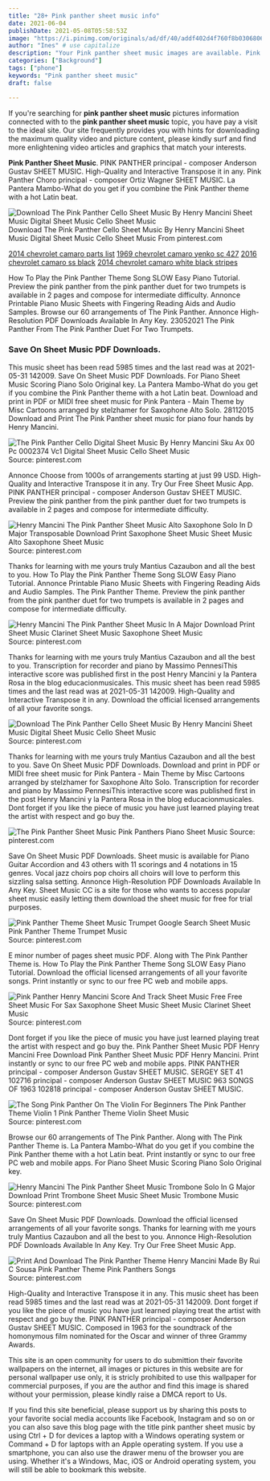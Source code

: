 ```yaml
---
title: "28+ Pink panther sheet music info"
date: 2021-06-04
publishDate: 2021-05-08T05:58:53Z
image: "https://i.pinimg.com/originals/ad/df/40/addf402d4f760f8b030680655872e5fd.jpg"
author: "Ines" # use capitalize
description: "Your Pink panther sheet music images are available. Pink panther sheet music are a topic that is being searched for and liked by netizens today. You can Download the Pink panther sheet music files here. Find and Download all free images."
categories: ["Background"]
tags: ["phone"]
keywords: "Pink panther sheet music"
draft: false

---
```


If you're searching for **pink panther sheet music** pictures information connected with to the **pink panther sheet music** topic, you have pay a visit to the ideal  site.  Our site frequently  provides you with  hints  for downloading  the maximum  quality video and picture  content, please kindly surf and find more enlightening video articles and graphics  that match your interests.

**Pink Panther Sheet Music**. PINK PANTHER principal - composer Anderson Gustav SHEET MUSIC. High-Quality and Interactive Transpose it in any. Pink Panther Choro principal - composer Ortiz Wagner SHEET MUSIC. La Pantera Mambo-What do you get if you combine the Pink Panther theme with a hot Latin beat.

![Download The Pink Panther Cello Sheet Music By Henry Mancini Sheet Music Digital Sheet Music Cello Sheet Music](https://i.pinimg.com/originals/8d/6e/fa/8d6efa0222fce7bc7d7d9df876792c10.jpg "Download The Pink Panther Cello Sheet Music By Henry Mancini Sheet Music Digital Sheet Music Cello Sheet Music")
Download The Pink Panther Cello Sheet Music By Henry Mancini Sheet Music Digital Sheet Music Cello Sheet Music From pinterest.com

[2014 chevrolet camaro parts list](/2014-chevrolet-camaro-parts-list/)
[1969 chevrolet camaro yenko sc 427](/1969-chevrolet-camaro-yenko-sc-427/)
[2016 chevrolet camaro ss black](/2016-chevrolet-camaro-ss-black/)
[2014 chevrolet camaro white black stripes](/2014-chevrolet-camaro-white-black-stripes/)

How To Play the Pink Panther Theme Song SLOW Easy Piano Tutorial. Preview the pink panther from the pink panther duet for two trumpets is available in 2 pages and compose for intermediate difficulty. Annonce Printable Piano Music Sheets with Fingering Reading Aids and Audio Samples. Browse our 60 arrangements of The Pink Panther. Annonce High-Resolution PDF Downloads Available In Any Key. 23052021 The Pink Panther From The Pink Panther Duet For Two Trumpets.

### Save On Sheet Music PDF Downloads.

This music sheet has been read 5985 times and the last read was at 2021-05-31 142009. Save On Sheet Music PDF Downloads. For Piano Sheet Music Scoring Piano Solo Original key. La Pantera Mambo-What do you get if you combine the Pink Panther theme with a hot Latin beat. Download and print in PDF or MIDI free sheet music for Pink Pantera - Main Theme by Misc Cartoons arranged by stelzhamer for Saxophone Alto Solo. 28112015 Download and Print The Pink Panther sheet music for piano four hands by Henry Mancini.


![The Pink Panther Cello Digital Sheet Music By Henry Mancini Sku Ax 00 Pc 0002374 Vc1 Digital Sheet Music Cello Sheet Music](https://i.pinimg.com/originals/71/77/e0/7177e04e65603fab67e74c1b59a3d035.jpg "The Pink Panther Cello Digital Sheet Music By Henry Mancini Sku Ax 00 Pc 0002374 Vc1 Digital Sheet Music Cello Sheet Music")
Source: pinterest.com

Annonce Choose from 1000s of arrangements starting at just 99 USD. High-Quality and Interactive Transpose it in any. Try Our Free Sheet Music App. PINK PANTHER principal - composer Anderson Gustav SHEET MUSIC. Preview the pink panther from the pink panther duet for two trumpets is available in 2 pages and compose for intermediate difficulty.

![Henry Mancini The Pink Panther Sheet Music Alto Saxophone Solo In D Major Transposable Download Print Saxophone Sheet Music Sheet Music Alto Saxophone Sheet Music](https://i.pinimg.com/originals/19/cd/e5/19cde54335f9c6d8fa7ff00efd0e0d0e.gif "Henry Mancini The Pink Panther Sheet Music Alto Saxophone Solo In D Major Transposable Download Print Saxophone Sheet Music Sheet Music Alto Saxophone Sheet Music")
Source: pinterest.com

Thanks for learning with me yours truly Mantius Cazaubon and all the best to you. How To Play the Pink Panther Theme Song SLOW Easy Piano Tutorial. Annonce Printable Piano Music Sheets with Fingering Reading Aids and Audio Samples. The Pink Panther Theme. Preview the pink panther from the pink panther duet for two trumpets is available in 2 pages and compose for intermediate difficulty.

![Henry Mancini The Pink Panther Sheet Music In A Major Download Print Sheet Music Clarinet Sheet Music Saxophone Sheet Music](https://i.pinimg.com/originals/16/b2/fc/16b2fcf56b7bc0900e5199cf0b9953cf.gif "Henry Mancini The Pink Panther Sheet Music In A Major Download Print Sheet Music Clarinet Sheet Music Saxophone Sheet Music")
Source: pinterest.com

Thanks for learning with me yours truly Mantius Cazaubon and all the best to you. Transcription for recorder and piano by Massimo PennesiThis interactive score was published first in the post Henry Mancini y la Pantera Rosa in the blog educacionmusicales. This music sheet has been read 5985 times and the last read was at 2021-05-31 142009. High-Quality and Interactive Transpose it in any. Download the official licensed arrangements of all your favorite songs.

![Download The Pink Panther Cello Sheet Music By Henry Mancini Sheet Music Digital Sheet Music Cello Sheet Music](https://i.pinimg.com/originals/8d/6e/fa/8d6efa0222fce7bc7d7d9df876792c10.jpg "Download The Pink Panther Cello Sheet Music By Henry Mancini Sheet Music Digital Sheet Music Cello Sheet Music")
Source: pinterest.com

Thanks for learning with me yours truly Mantius Cazaubon and all the best to you. Save On Sheet Music PDF Downloads. Download and print in PDF or MIDI free sheet music for Pink Pantera - Main Theme by Misc Cartoons arranged by stelzhamer for Saxophone Alto Solo. Transcription for recorder and piano by Massimo PennesiThis interactive score was published first in the post Henry Mancini y la Pantera Rosa in the blog educacionmusicales. Dont forget if you like the piece of music you have just learned playing treat the artist with respect and go buy the.

![The Pink Panther Sheet Music Pink Panthers Piano Sheet Music](https://i.pinimg.com/originals/19/71/49/197149675e19272c1f66bb525693fc1d.png "The Pink Panther Sheet Music Pink Panthers Piano Sheet Music")
Source: pinterest.com

Save On Sheet Music PDF Downloads. Sheet music is available for Piano Guitar Accordion and 43 others with 11 scorings and 4 notations in 15 genres. Vocal jazz choirs pop choirs all choirs will love to perform this sizzling salsa setting. Annonce High-Resolution PDF Downloads Available In Any Key. Sheet Music CC is a site for those who wants to access popular sheet music easily letting them download the sheet music for free for trial purposes.

![Pink Panther Theme Sheet Music Trumpet Google Search Sheet Music Pink Panther Theme Trumpet Music](https://i.pinimg.com/originals/66/46/e0/6646e01a64352a69596fbd0d2b8b809c.jpg "Pink Panther Theme Sheet Music Trumpet Google Search Sheet Music Pink Panther Theme Trumpet Music")
Source: pinterest.com

E minor number of pages sheet music PDF. Along with The Pink Panther Theme is. How To Play the Pink Panther Theme Song SLOW Easy Piano Tutorial. Download the official licensed arrangements of all your favorite songs. Print instantly or sync to our free PC web and mobile apps.

![Pink Panther Henry Mancini Score And Track Sheet Music Free Free Sheet Music For Sax Saxophone Sheet Music Sheet Music Clarinet Sheet Music](https://i.pinimg.com/originals/40/d8/b1/40d8b1e17f4a79706ffaa44c9e7ac3cd.png "Pink Panther Henry Mancini Score And Track Sheet Music Free Free Sheet Music For Sax Saxophone Sheet Music Sheet Music Clarinet Sheet Music")
Source: pinterest.com

Dont forget if you like the piece of music you have just learned playing treat the artist with respect and go buy the. Pink Panther Sheet Music PDF Henry Mancini Free Download Pink Panther Sheet Music PDF Henry Mancini. Print instantly or sync to our free PC web and mobile apps. PINK PANTHER principal - composer Anderson Gustav SHEET MUSIC. SERGEY SET 41 102716 principal - composer Anderson Gustav SHEET MUSIC 963 SONGS OF 1963 102818 principal - composer Anderson Gustav SHEET MUSIC.

![The Song Pink Panther On The Violin For Beginners The Pink Panther Theme Violin 1 Pink Panther Theme Violin Sheet Music](https://i.pinimg.com/originals/7a/d8/fd/7ad8fd940f66bc2f03143d4d27bd87d1.jpg "The Song Pink Panther On The Violin For Beginners The Pink Panther Theme Violin 1 Pink Panther Theme Violin Sheet Music")
Source: pinterest.com

Browse our 60 arrangements of The Pink Panther. Along with The Pink Panther Theme is. La Pantera Mambo-What do you get if you combine the Pink Panther theme with a hot Latin beat. Print instantly or sync to our free PC web and mobile apps. For Piano Sheet Music Scoring Piano Solo Original key.

![Henry Mancini The Pink Panther Sheet Music Trombone Solo In G Major Download Print Trombone Sheet Music Sheet Music Trombone Music](https://i.pinimg.com/originals/d1/b4/8c/d1b48c4225e9d630fa27b051baa64ab4.gif "Henry Mancini The Pink Panther Sheet Music Trombone Solo In G Major Download Print Trombone Sheet Music Sheet Music Trombone Music")
Source: pinterest.com

Save On Sheet Music PDF Downloads. Download the official licensed arrangements of all your favorite songs. Thanks for learning with me yours truly Mantius Cazaubon and all the best to you. Annonce High-Resolution PDF Downloads Available In Any Key. Try Our Free Sheet Music App.

![Print And Download The Pink Panther Theme Henry Mancini Made By Rui C Sousa Pink Panther Theme Pink Panthers Songs](https://i.pinimg.com/originals/ad/df/40/addf402d4f760f8b030680655872e5fd.jpg "Print And Download The Pink Panther Theme Henry Mancini Made By Rui C Sousa Pink Panther Theme Pink Panthers Songs")
Source: pinterest.com

High-Quality and Interactive Transpose it in any. This music sheet has been read 5985 times and the last read was at 2021-05-31 142009. Dont forget if you like the piece of music you have just learned playing treat the artist with respect and go buy the. PINK PANTHER principal - composer Anderson Gustav SHEET MUSIC. Composed in 1963 for the soundtrack of the homonymous film nominated for the Oscar and winner of three Grammy Awards.

This site is an open community for users to do submittion their favorite wallpapers on the internet, all images or pictures in this website are for personal wallpaper use only, it is stricly prohibited to use this wallpaper for commercial purposes, if you are the author and find this image is shared without your permission, please kindly raise a DMCA report to Us.

If you find this site beneficial, please support us by sharing this posts to your favorite social media accounts like Facebook, Instagram and so on or you can also save this blog page with the title pink panther sheet music by using Ctrl + D for devices a laptop with a Windows operating system or Command + D for laptops with an Apple operating system. If you use a smartphone, you can also use the drawer menu of the browser you are using. Whether it's a Windows, Mac, iOS or Android operating system, you will still be able to bookmark this website.
